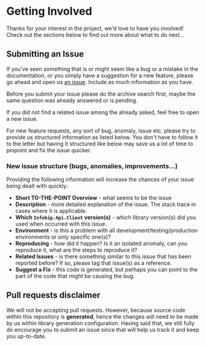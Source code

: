 # Getting Involved

Thanks for your interest in the project, we'd love to have you involved! Check out the sections below to find out more about what to do next...

## Submitting an Issue

If you've seen something that is or might seem like a bug or a mistake in the documentation, or you simply have a suggestion for a new feature, please go ahead and open us [an issue][issue-link].
Include as much information as you have.

Before you submit your issue please do the archive search first, maybe the same question was already answered or is pending.

If you did not find a related issue among the already asked, feel free to open a new issue.

For new feature requests, any sort of bug, anomaly, issue etc. please try to provide us structured information as listed below.
You don't have to follow it to the letter but having it structured like below may save us a lot of time to pinpoint and fix the issue quicker.

### New issue structure (bugs, anomalies, improvements...)
Providing the following information will increase the chances of your issue being dealt with quickly:

* **Short TO-THE-POINT Overview** - what seems to be the issue
* **Description** - more detailed explanation of the issue. The stack trace in cases where it is applicable.
* **Which `Infobip.Api.Client` version(s)** - which library version(s) did you used when occurred with this issue.
* **Environment** - is this a problem with all development/testing/production environments or only specific one(s)?
* **Reproducing** - how did it happen? Is it an isolated anomaly, can you reproduce it, what are the steps to reproduce it?
* **Related Issues** - is there something similar to this issue that has been reported before? If so, please tag that issue(s) as a reference.
* **Suggest a Fix** - this code is generated, but perhaps you can point to the part of the code that might be causing the bug.

## Pull requests disclaimer
We will not be accepting pull requests. However, because source code within this repository is **generated**, hence the changes will need to be made by us within library generation configuration.
Having said that, we still fully do encourage you to submit an issue since that will help us track it and keep you up-to-date.

[issue-link]: https://github.com/infobip/infobip-api-csharp-client/issues/new
